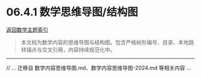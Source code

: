 # 06.4.1 数学思维导图/结构图
[返回数学主题索引](./README.md)

> 本文档为数学内容的思维导图与结构图，包含严格树形编号、目录、本地跳转锚点与交叉引用，内容持续规范化中。

---

// ... 迁移自 数学内容思维导图.md、数学内容思维导图-2024.md 等相关内容 ...
